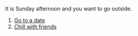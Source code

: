 It is Sunday afternoon and you want to go outside.  

1. [Go to a date](date/go-to-date.md)  
2. [Chill with friends](friends/chill-with-friends.md)  